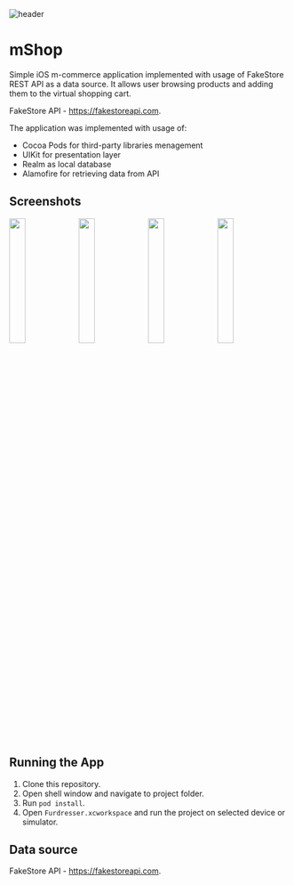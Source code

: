 <img alt="header" src="https://user-images.githubusercontent.com/56322245/197598186-1db49c82-babb-481b-a8a8-bf58e6d2ce0f.png">

# mShop

Simple iOS m-commerce application implemented with usage of FakeStore REST API as a data source. It allows user browsing products and adding them to the virtual shopping cart.

FakeStore API - https://fakestoreapi.com. 

The application was implemented with usage of:
- Cocoa Pods for third-party libraries menagement
- UIKit for presentation layer
- Realm as local database
- Alamofire for retrieving data from API

## Screenshots

<img width=24% src="https://user-images.githubusercontent.com/56322245/197600573-313fba4c-e5af-46ef-b618-982ede70f9e4.png"> <img width=24% src="https://user-images.githubusercontent.com/56322245/197600618-4d9b6394-3ee6-402f-9c76-bd58cec166d4.png"> <img width=24% src="https://user-images.githubusercontent.com/56322245/197600669-17a4f50f-8924-465e-aeea-aeebcbb884ac.png"> <img width=24% src="https://user-images.githubusercontent.com/56322245/197600699-b2bd473a-735a-4088-a275-b4d6555afa2d.png">


## Running the App

1. Clone this repository.
1. Open shell window and navigate to project folder.
1. Run `pod install`.
1. Open `Furdresser.xcworkspace` and run the project on selected device or simulator.

## Data source

FakeStore API - https://fakestoreapi.com. 
